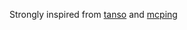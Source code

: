 
Strongly inspired from [tanso](https://github.com/aripiprazole/tanso) and [mcping](https://github.com/Scetch/mcping)